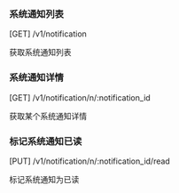 ### 系统通知列表

[GET] /v1/notification

获取系统通知列表

### 系统通知详情

[GET] /v1/notification/n/:notification_id

获取某个系统通知详情

### 标记系统通知已读

[PUT] /v1/notification/n/:notification_id/read

标记系统通知为已读